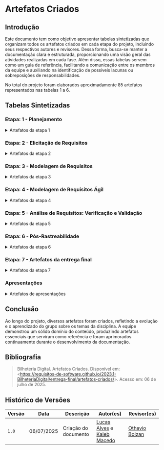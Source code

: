 # Artefatos Criados

## Introdução

Este documento tem como objetivo apresentar tabelas sintetizadas que organizam todos os artefatos criados em cada etapa do projeto, incluindo seus respectivos autores e revisores. Dessa forma, busca-se manter a documentação clara e estruturada, proporcionando uma visão geral das atividades realizadas em cada fase. Além disso, essas tabelas servem como um guia de referência, facilitando a comunicação entre os membros da equipe e auxiliando na identificação de possíveis lacunas ou sobreposições de responsabilidades.

No total do projeto foram elaborados aproximadamente 85 artefatos representados nas tabelas 1 a 6.

## Tabelas Sintetizadas

### Etapa: 1 - Planejamento

<details>
<summary> Artefatos da etapa 1 </summary>

<center>

Tabela 1 - Artefatos da etapa 1

<table>
<thead>
<tr>
<th style="text-align:center">Artefato</th>
<th style="text-align:center">Descrição</th>
<th style="text-align:center">Autor(es)</th>
<th style="text-align:center">Revisor(es)</th>
</tr>
</thead>
<tbody>
<tr>
<td style="text-align:center"><a href="../index.md">Home</a></td>
<td style="text-align:center">Introdução sobre o projeto e membros da equipe.</td>
<td style="text-align:center"><a href="https://github.com/isaqzin">Isaque Camargos</a></td>
<td style="text-align:center"><a href="https://github.com/Ana-Luiza-SC">Ana Luiza Soares</a></td>
</tr>
<tr>
<td style="text-align:center"><a href="../planejamento/ferramentas.md">Ferramentas</a></td>
<td style="text-align:center">Ferramentas utilizadas durante o projeto.</td>
<td style="text-align:center"><a href="https://github.com/matheusdealcantara">Matheus de Alcântara</a></td>
<td style="text-align:center"><a href="https://github.com/kalebmacedo">Kaleb Macedo</a>, <a href="https://github.com/redjsun">Yzabella Miranda</a></td>
</tr>
<tr>
<td style="text-align:center"><a href="../planejamento/Cronograma.md">Cronograma Planejado</a> <br> <a href="../planejamento/Cronograma_execudato.md">Cronograma Executado</a></td>
<td style="text-align:center">Um cronograma planejado e executado com todas as atividades do projeto.</td>
<td style="text-align:center"><a href="https://github.com/Ana-Luiza-SC">Ana Luiza Soares</a>, <a href="https://github.com/isaqzin">Isaque Camargos</a></td>
<td style="text-align:center"><a href="https://github.com/matheusdealcantara">Matheus de Alcântara</a></td>
</tr>
<tr>
<td style="text-align:center"><a href="../planejamento/heatmap.md">Heatmap</a></td>
<td style="text-align:center">Horário que os membros se encontram disponíveis para se reunir.</td>
<td style="text-align:center"><a href="https://github.com/matheusdealcantara">Matheus de Alcântara</a></td>
<td style="text-align:center"><a href="https://github.com/isaqzin">Isaque Camargos</a></td>
</tr>
<tr>
<td style="text-align:center"><a href="../planejamento/Definicao_de_Equipe_e_Responsabilidades.md">Definição da Equipe</a></td>
<td style="text-align:center">Documento que formaliza os papéis e responsabilidades da equipe.</td>
<td style="text-align:center"><a href="https://github.com/LucasAlves71">Lucas Alves</a>, <a href="https://github.com/isaqzin">Isaque Camargos</a></td>
<td style="text-align:center"><a href="https://github.com/redjsun">Yzabella Miranda</a>, <a href="https://github.com/Ana-Luiza-SC">Ana Luiza Soares</a></td>
</tr>
<tr>
<td style="text-align:center"><a href="../planejamento/aplicativos-avaliados.md">Lista de Apps Avaliados</a></td>
<td style="text-align:center">Lista de Aplicativos considerados para o projeto.</td>
<td style="text-align:center"><a href="https://github.com/kalebmacedo">Kaleb Macedo</a>, <a href="https://github.com/isaqzin">Isaque Camargos</a></td>
<td style="text-align:center"><a href="https://github.com/Ana-Luiza-SC">Ana Luiza Soares</a>, <a href="https://github.com/kalebmacedo">Kaleb Macedo</a></td>
</tr>
<tr>
<td style="text-align:center"><a href="../planejamento/aplicativo.md">App Escolhido</a></td>
<td style="text-align:center">Definição do aplicativo escolhido, motivação e Rich Picture do projeto.</td>
<td style="text-align:center"><a href="https://github.com/redjsun">Yzabella Miranda</a>, <a href="https://github.com/bolzanMGB">Othavio Bolzan</a>, <a href="https://github.com/Ana-Luiza-SC">Ana Luiza Soares</a>, <a href="https://github.com/isaqzin">Isaque Camargos</a>, <a href="https://github.com/matheusdealcantara">Matheus de Alcântara</a></td>
<td style="text-align:center"><a href="https://github.com/Ana-Luiza-SC">Ana Luiza Soares</a>, <a href="https://github.com/isaqzin">Isaque Camargos</a>, <a href="https://github.com/kalebmacedo">Kaleb Macedo</a></td>
</tr>
<tr>
<td style="text-align:center"><a href="../atas/">Atas de Reunião</a></td>
<td style="text-align:center">Documentação das reuniões realizadas pela equipe.</td>
<td style="text-align:center"><a href='https://github.com/kalebmacedo'>Kaleb Macedo</a></td>
<td style="text-align:center"><a href="https://github.com/Ana-Luiza-SC">Ana Luiza Soares</a></td>
</tr>
</tbody>
</table>

<font>Autor: <a href='https://github.com/LucasAlves71'>Lucas Alves</a> e <a href='https://github.com/kalebmacedo'>Kaleb Macedo</a>.</font>
<br>

</center>

</details>

### Etapa: 2 - Elicitação de Requisitos

<details>

<summary> Artefatos da etapa 2 </summary>

<center>

Tabela 2 - Artefatos da etapa 2

<table>
<thead>
<tr>
<th style="text-align:center">Artefato</th>
<th style="text-align:center">Descrição</th>
<th style="text-align:center">Autor(es)</th>
<th style="text-align:center">Revisor(es)</th>
</tr>
</thead>
<tbody>
<tr>
<td style="text-align:center"><a href="../elicitacao/perfil.md">Perfil de Usuário</a></td>
<td style="text-align:center">Perfil genérico definido para os usuários do aplicativo.</td>
<td style="text-align:center"><a href="https://github.com/isaqzin">Isaque Camargos</a></td>
<td style="text-align:center"><a href="https://github.com/matheusdealcantara">Matheus de Alcântara</a></td>
</tr>
<tr>
<td style="text-align:center"><a href="../elicitacao/tecnicas/questionario.md">Questionário</a></td>
<td style="text-align:center">Questionário aplicado aos usuários do aplicativo.</td>
<td style="text-align:center"><a href="https://github.com/LucasAlves71">Lucas Alves</a>, <a href="https://github.com/bolzanMGB">Othavio Bolzan</a>, <a href="https://github.com/kalebmacedo">Kaleb Macedo</a></td>
<td style="text-align:center"><a href="https://github.com/kalebmacedo">Kaleb Macedo</a>, <a href="https://github.com/isaqzin">Isaque Camargos</a>, <a href="https://github.com/matheusdealcantara">Matheus de Alcântara</a></td>
</tr>
<tr>
<td style="text-align:center"><a href="../elicitacao/personas.md">Personas</a></td>
<td style="text-align:center">Personagens fictícias criadas para se assemelhar aos usuários do aplicativo.</td>
<td style="text-align:center"><a href="https://github.com/LucasAlves71">Lucas Alves</a></td>
<td style="text-align:center"><a href="https://github.com/isaqzin">Isaque Camargos</a></td>
</tr>
<tr>
<td style="text-align:center" colspan="4"><strong>Técnicas de Elicitação</strong></td>
</tr>
<tr>
<td style="text-align:center"><a href="../elicitacao/tecnicas/introspeccao.md">Introspecção</a></td>
<td style="text-align:center">Técnica de elicitação de requisitos baseada na imaginação de cenários de uso.</td>
<td style="text-align:center"><a href="https://github.com/LucasAlves71">Lucas Alves</a>, <a href="https://github.com/bolzanMGB">Othavio Bolzan</a></td>
<td style="text-align:center"><a href="https://github.com/kalebmacedo">Kaleb Macedo</a></td>
</tr>
<tr>
<td style="text-align:center"><a href="../elicitacao/tecnicas/entrevista.md">Entrevista</a></td>
<td style="text-align:center">Técnica de elicitação de requisitos realizada com usuários.</td>
<td style="text-align:center"><a href="https://github.com/Ana-Luiza-SC">Ana Luiza Soares</a>, <a href="https://github.com/isaqzin">Isaque Camargos</a></td>
<td style="text-align:center"><a href="https://github.com/Ana-Luiza-SC">Ana Luiza Soares</a>, <a href="https://github.com/redjsun">Yzabella Miranda</a></td>
</tr>
<tr>
<td style="text-align:center"><a href="../elicitacao/tecnicas/grupo_focal.md">Grupo Focal</a></td>
<td style="text-align:center">Técnica de elicitação de requisitos em grupo.</td>
<td style="text-align:center"><a href="https://github.com/matheusdealcantara">Matheus de Alcântara</a>, <a href="https://github.com/redjsun">Yzabella Miranda</a></td>
<td style="text-align:center"><a href="https://github.com/bolzanMGB">Othavio Bolzan</a></td>
</tr>
<tr>
<td style="text-align:center"><a href="../elicitacao/tecnicas/glossario.md">Glossário</a></td>
<td style="text-align:center">Um dicionário de termos importantes para o projeto.</td>
<td style="text-align:center"><a href="https://github.com/Ana-Luiza-SC">Ana Luiza Soares</a>, <a href="https://github.com/redjsun">Yzabella Miranda</a></td>
<td style="text-align:center"><a href="https://github.com/isaqzin">Isaque Camargos</a></td>
</tr>
<tr>
<td style="text-align:center"><a href="../elicitacao/requisitos_finais.md">Requisitos Elicitados</a></td>
<td style="text-align:center">Tabela consolidada com os requisitos elicitados e refinados.</td>
<td style="text-align:center">Todos os membros</td>
<td style="text-align:center">Todos os membros</td>
</tr>
<tr>
<td style="text-align:center" colspan="4"><strong>Priorização</strong></td>
</tr>
<tr>
<td style="text-align:center"><a href="../elicitacao/priorizacao/threeLevelScale.md">Three Level Scale</a></td>
<td style="text-align:center">Técnica de priorização de requisitos em três níveis.</td>
<td style="text-align:center"><a href="https://github.com/Ana-Luiza-SC">Ana Luiza Soares</a>, <a href="https://github.com/redjsun">Yzabella Miranda</a>, <a href="https://github.com/matheusdealcantara">Matheus de Alcântara</a>, <a href="https://github.com/bolzanMGB">Othavio Bolzan</a></td>
<td style="text-align:center"><a href="https://github.com/kalebmacedo">Kaleb Macedo</a></td>
</tr>
<tr>
<td style="text-align:center"><a href="../elicitacao/priorizacao/dolares100.md">$100</a></td>
<td style="text-align:center">Técnica de priorização de requisitos.</td>
<td style="text-align:center"><a href="https://github.com/isaqzin">Isaque Camargos</a></td>
<td style="text-align:center"><a href="https://github.com/bolzanMGB">Othavio Bolzan</a></td>
</tr>
<tr>
<td style="text-align:center"><a href="../elicitacao/priorizacao/moscow.md">MoSCoW</a></td>
<td style="text-align:center">Técnica de priorização de requisitos.</td>
<td style="text-align:center"><a href="https://github.com/LucasAlves71">Lucas Alves</a>, <a href="https://github.com/kalebmacedo">Kaleb Macedo</a></td>
<td style="text-align:center"><a href="https://github.com/isaqzin">Isaque Camargos</a>, <a href="https://github.com/bolzanMGB">Othavio Bolzan</a></td>
</tr>
<tr>
<td style="text-align:center"><a href="../elicitacao/priorizacao/first_thing_first.md">First Things First</a></td>
<td style="text-align:center">Técnica de priorização de requisitos.</td>
<td style="text-align:center"><a href="https://github.com/Ana-Luiza-SC">Ana Luiza Soares</a>, <a href="https://github.com/redjsun">Yzabella Miranda</a>, <a href="https://github.com/matheusdealcantara">Matheus de Alcântara</a>, <a href="https://github.com/bolzanMGB">Othavio Bolzan</a></td>
<td style="text-align:center"><a href="https://github.com/isaqzin">Isaque Camargos</a></td>
</tr>
</tbody>
</table>

<font>Autor: <a href='https://github.com/LucasAlves71'>Lucas Alves</a> e <a href='https://github.com/kalebmacedo'>Kaleb Macedo</a>.</font>
<br>

</center>

</details>

### Etapa: 3 - Modelagem de Requisitos

<details>

<summary> Artefatos da etapa 3 </summary>

<center>

Tabela 3 - Artefatos da etapa 3

<table>
<thead>
<tr>
<th style="text-align:center">Artefato</th>
<th style="text-align:center">Descrição</th>
<th style="text-align:center">Autor(es)</th>
<th style="text-align:center">Revisor(es)</th>
</tr>
</thead>
<tbody>
<tr>
<td style="text-align:center"><a href="../modelagem/metodos_tradicionais/casos_de_usos.md">Casos de Uso</a></td>
<td style="text-align:center">Um caso de uso dá uma descrição específica e detalhada de como o sistema reagirá em uma determinada situação ou contexto.</td>
<td style="text-align:center">Todos os membros</td>
<td style="text-align:center">Todos os membros</td>
</tr>
<tr>
<td style="text-align:center"><a href="../modelagem/metodos_tradicionais/validacao_caso_uso.md">Validação dos Casos de Uso</a></td>
<td style="text-align:center">Artefato que contém a validação do artefato Casos de Uso.</td>
<td style="text-align:center"><a href="https://github.com/Ana-Luiza-SC">Ana Luiza Soares</a></td>
<td style="text-align:center"><a href="https://github.com/isaqzin">Isaque Camargos</a></td>
</tr>
<tr>
<td style="text-align:center"><a href="../modelagem/metodos_tradicionais/especificacao-suplementar.md">Especificação Suplementar</a></td>
<td style="text-align:center">Documento que detalha os requisitos não funcionais do sistema, como usabilidade, desempenho e segurança.</td>
<td style="text-align:center">Todos os membros</td>
<td style="text-align:center"><a href="https://github.com/Ana-Luiza-SC">Ana Luiza Soares</a>, <a href="https://github.com/kalebmacedo">Kaleb Macedo</a>, <a href="https://github.com/LucasAlves71">Lucas Alves</a>, <a href="https://github.com/isaqzin">Isaque Camargos</a>, <a href="https://github.com/matheusdealcantara">Matheus de Alcântara</a></td>
</tr>
<tr>
<td style="text-align:center"><a href="../modelagem/metodos_tradicionais/cenarios.md">Cenários</a></td>
<td style="text-align:center">Os cenários se apresentam como descrições detalhadas, geralmente em linguagem natural, de situações ou eventos que envolvem determinados atores.</td>
<td style="text-align:center">Todos os membros</td>
<td style="text-align:center"><a href="https://github.com/redjsun">Yzabella Miranda</a>, <a href="https://github.com/Ana-Luiza-SC">Ana Luiza Soares</a>, <a href="https://github.com/matheusdealcantara">Matheus de Alcântara</a></td>
</tr>
<tr>
<td style="text-align:center"><a href="../modelagem/metodos_tradicionais/lexicos.md">Léxicos</a></td>
<td style="text-align:center">O Léxico é uma notação que, por meio da descrição de termos, tem como objetivo descrever os símbolos de uma linguagem.</td>
<td style="text-align:center">Todos os membros</td>
<td style="text-align:center"><a href="https://github.com/LucasAlves71">Lucas Alves</a>, <a href="https://github.com/Ana-Luiza-SC">Ana Luiza Soares</a>, <a href="https://github.com/isaqzin">Isaque Camargos</a></td>
</tr>
</tbody>
</table>

<font>Autor: <a href='https://github.com/LucasAlves71'>Lucas Alves</a> e <a href='https://github.com/kalebmacedo'>Kaleb Macedo</a>.</font>
<br>

</center>

</details>

### Etapa: 4 - Modelagem de Requisitos Ágil

<details>

<summary> Artefatos da etapa 4 </summary>

<center>

Tabela 4 - Artefatos da etapa 4

<table>
<thead>
<tr>
<th style="text-align:center">Artefato</th>
<th style="text-align:center">Descrição</th>
<th style="text-align:center">Autor(es)</th>
<th style="text-align:center">Revisor(es)</th>
</tr>
</thead>
<tbody>
<tr>
<td style="text-align:center"><a href="../modelagem/metodos_ageis/nfr.md">NFR Framework</a></td>
<td style="text-align:center">Forma de representar e analisar os Requisitos Não-Funcionais onde se prioriza a implementação de resoluções particulares.</td>
<td style="text-align:center"><a href="https://github.com/isaqzin">Isaque Camargos</a>, <a href="https://github.com/matheusdealcantara">Matheus de Alcântara</a>, <a href="https://github.com/LucasAlves71">Lucas Alves</a></td>
<td style="text-align:center"><a href="https://github.com/kalebmacedo">Kaleb Macedo</a></td>
</tr>
<tr>
<td style="text-align:center"><a href="../modelagem/metodos_ageis/backlog.md">Backlog</a></td>
<td style="text-align:center">Artefato da metodologia ágil que basicamente forma uma lista de todas as tarefas pendentes a serem feitas no projeto.</td>
<td style="text-align:center">Todos os membros</td>
<td style="text-align:center"><a href="https://github.com/isaqzin">Isaque Camargos</a>, <a href="https://github.com/matheusdealcantara">Matheus de Alcântara</a>, <a href="https://github.com/kalebmacedo">Kaleb Macedo</a>, <a href="https://github.com/LucasAlves71">Lucas Alves</a></td>
</tr>
<tr>
<td style="text-align:center"><a href="../modelagem/metodos_ageis/historias_todos02.md">Histórias de Usuário</a></td>
<td style="text-align:center">Descrições de alto nível de uma funcionalidade do sistema do ponto de vista do usuário final.</td>
<td style="text-align:center">Todos os membros</td>
<td style="text-align:center"><a href="https://github.com/LucasAlves71">Lucas Alves</a>, <a href="https://github.com/redjsun">Yzabella Miranda</a>, <a href="https://github.com/bolzanMGB">Othavio Bolzan</a></td>
</tr>
</tbody>
</table>

<font>Autor: <a href='https://github.com/LucasAlves71'>Lucas Alves</a> e <a href='https://github.com/kalebmacedo'>Kaleb Macedo</a>.</font>
<br>

</center>

</details>

### Etapa: 5 - Análise de Requisitos: Verificação e Validação

<details>

<summary> Artefatos da etapa 5 </summary>

<center>

Tabela 5 - Artefatos da etapa 5

<table>
<thead>
<tr>
<th style="text-align:center">Artefato</th>
<th style="text-align:center">Descrição</th>
<th style="text-align:center">Autor(es)</th>
<th style="text-align:center">Revisor(es)</th>
</tr>
</thead>
<tbody>
<tr>
<td style="text-align:center" colspan="4"><strong>Verificação</strong></td>
</tr>
<tr>
<td style="text-align:center"><a href="../verificacao/lista_de_VerificacaoEntrega1.md">Verificação da Entrega 1</a></td>
<td style="text-align:center">Verificação dos artefatos da primeira entrega.</td>
<td style="text-align:center"><a href="https://github.com/LucasAlves71">Lucas Alves</a></td>
<td style="text-align:center"><a href="https://github.com/isaqzin">Isaque Camargos</a>, <a href="https://github.com/matheusdealcantara">Matheus de Alcântara</a></td>
</tr>
<tr>
<td style="text-align:center"><a href="../verificacao/lista_de_VerificacaoEntrega2.md">Verificação da Entrega 2</a></td>
<td style="text-align:center">Verificação dos artefatos da segunda entrega.</td>
<td style="text-align:center"><a href="https://github.com/LucasAlves71">Lucas Alves</a>, <a href="https://github.com/kalebmacedo">Kaleb Macedo</a></td>
<td style="text-align:center"><a href="https://github.com/Ana-Luiza-SC">Ana Luiza Soares</a>, <a href="https://github.com/redjsun">Yzabella Miranda</a></td>
</tr>
<tr>
<td style="text-align:center"><a href="../verificacao/lista_de_verificacaoEntrega3.md">Verificação da Entrega 3</a></td>
<td style="text-align:center">Verificação dos artefatos da terceira entrega.</td>
<td style="text-align:center"><a href="https://github.com/isaqzin">Isaque Camargos</a>, <a href="https://github.com/bolzanMGB">Othavio Bolzan</a></td>
<td style="text-align:center"><a href="https://github.com/LucasAlves71">Lucas Alves</a></td>
</tr>
<tr>
<td style="text-align:center"><a href="../verificacao/lista_de_verificacaoEntrega4.md">Verificação da Entrega 4</a></td>
<td style="text-align:center">Verificação dos artefatos da quarta entrega.</td>
<td style="text-align:center"><a href="https://github.com/redjsun">Yzabella Miranda</a></td>
<td style="text-align:center"><a href="https://github.com/Ana-Luiza-SC">Ana Luiza Soares</a>, <a href="https://github.com/isaqzin">Isaque Camargos</a></td>
</tr>
<tr>
<td style="text-align:center"><a href="../verificacao/lista_de_VerificacaoEntrega6.md">Verificação da Entrega 6</a></td>
<td style="text-align:center">Verificação dos artefatos da sexta entrega.</td>
<td style="text-align:center"><a href="https://github.com/redjsun">Yzabella Miranda</a></td>
<td style="text-align:center"><a href="https://github.com/Ana-Luiza-SC">Ana Luiza Soares</a></td>
</tr>
<tr>
<td style="text-align:center" colspan="4"><strong>Validação</strong></td>
</tr>
<tr>
<td style="text-align:center"><a href="../validacao/prototipos.md">Protótipo de Alta Fidelidade</a></td>
<td style="text-align:center">Entrega do protótipo final do aplicativo escolhido.</td>
<td style="text-align:center">Todos os membros</td>
<td style="text-align:center">Todos os membros</td>
</tr>
<tr>
<td style="text-align:center">Comprovação Informal</td>
<td style="text-align:center">Artefato que comprova tentativa de contato com a equipe do aplicativo escolhido.</td>
<td style="text-align:center"><a href="https://github.com/isaqzin">Isaque Camargos</a></td>
<td style="text-align:center"><a href="https://github.com/Ana-Luiza-SC">Ana Luiza Soares</a></td>
</tr>
</tbody>
</table>

<font>Autor: <a href='https://github.com/LucasAlves71'>Lucas Alves</a> e <a href='https://github.com/kalebmacedo'>Kaleb Macedo</a>.</font>
<br>

</center>

</details>

### Etapa: 6 - Pós-Rastreabilidade

<details>

<summary> Artefatos da etapa 6 </summary>

<center>

Tabela 6 - Artefatos da etapa 6

<table>
<thead>
<tr>
<th style="text-align:center">Artefato</th>
<th style="text-align:center">Descrição</th>
<th style="text-align:center">Autor(es)</th>
<th style="text-align:center">Revisor(es)</th>
</tr>
</thead>
<tbody>
<tr>
<td style="text-align:center"><a href="../pos-rastreabilidade/matriz_geral.md">Matriz de Rastreabilidade</a></td>
<td style="text-align:center">A matriz de rastreabilidade serve para fazer a apresentação dos requisitos elicitados no projeto juntamente com sua pré e pós rastreabilidade.</td>
<td style="text-align:center">Todos os membros</td>
<td style="text-align:center"><a href="https://github.com/kalebmacedo">Kaleb Macedo</a>, <a href="https://github.com/Ana-Luiza-SC">Ana Luiza Soares</a>, <a href="https://github.com/matheusdealcantara">Matheus de Alcântara</a>, <a href="https://github.com/LucasAlves71">Lucas Alves</a></td>
</tr>
<tr>
<td style="text-align:center"><a href="../pos-rastreabilidade/backward_from.md">Backward-From</a></td>
<td style="text-align:center">O artefato backward-from define metas futuras e trabalha retroativamente para alcançá-las estrategicamente.</td>
<td style="text-align:center">Todos os membros</td>
<td style="text-align:center"><a href="https://github.com/Ana-Luiza-SC">Ana Luiza Soares</a>, <a href="https://github.com/redjsun">Yzabella Miranda</a>, <a href="https://github.com/matheusdealcantara">Matheus de Alcântara</a>, <a href="https://github.com/LucasAlves71">Lucas Alves</a>, <a href="https://github.com/kalebmacedo">Kaleb Macedo</a></td>
</tr>
<tr>
<td style="text-align:center"><a href="../pos-rastreabilidade/forward_from.md">Forward-From</a></td>
<td style="text-align:center">O artefato forward-from parte do estado atual e avança progressivamente para definir e alcançar objetivos.</td>
<td style="text-align:center">Todos os membros</td>
<td style="text-align:center"><a href="https://github.com/Ana-Luiza-SC">Ana Luiza Soares</a>, <a href="https://github.com/redjsun">Yzabella Miranda</a>, <a href="https://github.com/matheusdealcantara">Matheus de Alcântara</a>, <a href="https://github.com/LucasAlves71">Lucas Alves</a>, <a href="https://github.com/kalebmacedo">Kaleb Macedo</a></td>
</tr>
</tbody>
</table>

<font>Autor: <a href='https://github.com/LucasAlves71'>Lucas Alves</a> e <a href='https://github.com/kalebmacedo'>Kaleb Macedo</a>.</font>
<br>


</center>

</details>

### Etapa: 7 - Artefatos da entrega final

<details>

<summary> Artefatos da etapa 7 </summary>

<center>

Tabela 7 - Artefatos da entrega final

<table>
<thead>
<tr>
<th style="text-align:center">Artefato</th>
<th style="text-align:center">Descrição</th>
<th style="text-align:center">Autor(es)</th>
<th style="text-align:center">Revisor(es)</th>
</tr>
</thead>
<tbody>
<tr>
<td style="text-align:center"><a href="aplicativo_selecionado.md">Aplicativo Selecionado</a></td>
<td style="text-align:center">Documento final sobre o aplicativo escolhido.</td>
<td style="text-align:center">Todos os membros</td>
<td style="text-align:center"><a href="https://github.com/Ana-Luiza-SC">Ana Luiza Soares</a>, <a href="https://github.com/isaqzin">Isaque Camargos</a>, <a href="https://github.com/kalebmacedo">Kaleb Macedo</a></td>
</tr>
<tr>
<td style="text-align:center"><a href="cronograma_final.md">Cronograma Final</a></td>
<td style="text-align:center">Cronograma final consolidado do projeto.</td>
<td style="text-align:center"><a href="https://github.com/isaqzin">Isaque Camargos</a></td>
<td style="text-align:center"><a href="https://github.com/matheusdealcantara">Matheus de Alcântara</a></td>
</tr>
<tr>
<td style="text-align:center"><a href="ferramentas_final.md">Ferramentas Finais</a></td>
<td style="text-align:center">Documentação final das ferramentas utilizadas.</td>
<td style="text-align:center"><a href="https://github.com/matheusdealcantara">Matheus de Alcântara</a></td>
<td style="text-align:center"><a href="https://github.com/kalebmacedo">Kaleb Macedo</a>, <a href="https://github.com/redjsun">Yzabella Miranda</a></td>
</tr>
<tr>
<td style="text-align:center"><a href="execucao.md">Execução do Projeto</a></td>
<td style="text-align:center">Síntese da execução de todo o projeto.</td>
<td style="text-align:center"><a href="https://github.com/matheusdealcantara">Matheus de Alcântara</a></td>
<td style="text-align:center"><a href="https://github.com/redjsun">Yzabella Miranda</a></td>
</tr>
<tr>
<td style="text-align:center"><a href="resultados_alcancados.md">Resultados Alcançados</a></td>
<td style="text-align:center">Documento que resume os principais resultados obtidos durante o projeto.</td>
<td style="text-align:center"><a href="https://github.com/matheusdealcantara">Matheus de Alcântara</a></td>
<td style="text-align:center"><a href="https://github.com/isaqzin">Isaque Camargos</a></td>
</tr>
<tr>
<td style="text-align:center"><a href="artefatos_criados.md">Artefatos Criados</a></td>
<td style="text-align:center">Documento que organiza e sintetiza todos os artefatos criados em cada etapa do projeto.</td>
<td style="text-align:center"><a href="https://github.com/LucasAlves71">Lucas Alves</a>, <a href="https://github.com/kalebmacedo">Kaleb Macedo</a></td>
<td style="text-align:center"><a href="https://github.com/bolzanMGB">Othavio Bolzan</a></td>
</tr>
<tr>
<td style="text-align:center"><a href="facilidades_dificuldades.md">Relatos da Disciplina</a></td>
<td style="text-align:center">Relatos sobre as facilidades e dificuldades encontradas na disciplina.</td>
<td style="text-align:center">Todos os membros</td>
<td style="text-align:center">Todos os membros</td>
</tr>
</tbody>
</table>

<font>Autor: <a href='https://github.com/LucasAlves71'>Lucas Alves</a> e <a href='https://github.com/kalebmacedo'>Kaleb Macedo</a>.</font>
<br>


</center>

</details>


### Apresentações

<details>

<summary> Artefatos de apresentações </summary>

<center>


Tabela 8 - Artefatos de apresentações

<table>
<thead>
<tr>
<th style="text-align:center">Artefato</th>
<th style="text-align:center">Descrição</th>
<th style="text-align:center">Autor(es)</th>
<th style="text-align:center">Revisor(es)</th>
</tr>
</thead>
<tbody>
<tr>
<td style="text-align:center"><a href="../apresentacao/apresentcao1.md">Apresentação 1</a></td>
<td style="text-align:center">Apresentação da primeira entrega.</td>
<td style="text-align:center"><a href="https://github.com/isaqzin">Isaque Camargos</a></td>
<td style="text-align:center">Todos os membros</td>
</tr>
<tr>
<td style="text-align:center"><a href="../apresentacao/apresentacao2.md">Apresentação 2</a></td>
<td style="text-align:center">Apresentação da segunda entrega.</td>
<td style="text-align:center"><a href="https://github.com/LucasAlves71">Lucas Alves</a></td>
<td style="text-align:center">Todos os membros</td>
</tr>
<tr>
<td style="text-align:center"><a href="../apresentacao/apresentacao3.md">Apresentação 3</a></td>
<td style="text-align:center">Apresentação da terceira entrega.</td>
<td style="text-align:center"><a href="https://github.com/matheusdealcantara">Matheus de Alcântara</a></td>
<td style="text-align:center">Todos os membros</td>
</tr>
<tr>
<td style="text-align:center"><a href="../apresentacao/apresentacao4.md">Apresentação 4</a></td>
<td style="text-align:center">Apresentação da quarta entrega.</td>
<td style="text-align:center"><a href="https://github.com/matheusdealcantara">Matheus de Alcântara</a></td>
<td style="text-align:center">Todos os membros</td>
</tr>
<tr>
<td style="text-align:center"><a href="../apresentacao/apresentacao5.md">Apresentação 5</a></td>
<td style="text-align:center">Apresentação da quinta entrega.</td>
<td style="text-align:center"><a href="https://github.com/Ana-Luiza-SC">Ana Luiza Soares</a></td>
<td style="text-align:center">Todos os membros</td>
</tr>
<tr>
<td style="text-align:center"><a href="../apresentacao/apresentacao6.md">Apresentação 6</a></td>
<td style="text-align:center">Apresentação da sexta entrega.</td>
<td style="text-align:center"><a href="https://github.com/LucasAlves71">Lucas Alves</a></td>
<td style="text-align:center">Todos os membros</td>
</tr>
</tbody>
</table>

<font>Autor: <a href='https://github.com/LucasAlves71'>Lucas Alves</a> e <a href='https://github.com/kalebmacedo'>Kaleb Macedo</a>.</font>

</center>

</details>

## Conclusão

Ao longo do projeto, diversos artefatos foram criados, refletindo a evolução e o aprendizado do grupo sobre os temas da disciplina. A equipe demonstrou um sólido domínio do conteúdo, produzindo artefatos essenciais que serviram como referência e foram aprimorados continuamente durante o desenvolvimento da documentação.

## Bibliografia

> Bilheteria Digital. Artefatos Criados. Disponível em: <<https://requisitos-de-software.github.io/2023.1-BilheteriaDigital/entrega-final/artefatos-criados/>>. Acesso em: 06 de julho de 2025.

## Histórico de Versões

| Versão | Data       | Descrição                          | Autor(es)     |  Revisor(es)  |
| ------ | ---------- | ---------------------------------- | ------------- | ------------- |
| `1.0`  | 06/07/2025 | Criação do documento | [Lucas Alves](https://github.com/LucasAlves71) e [Kaleb Macedo](https://github.com/kalebmacedo)  | [Othavio Bolzan](https://github.com/bolzanMGB)|